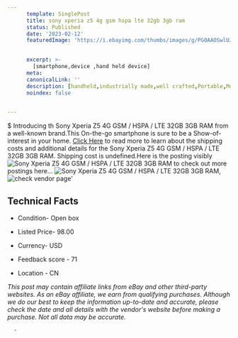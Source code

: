 ```yaml
---
      template: SinglePost
      title: sony xperia z5 4g gsm hspa lte 32gb 3gb ram
      status: Published
      date: '2023-02-12'
      featuredImage: 'https://i.ebayimg.com/thumbs/images/g/PG0AAOSwlUJiruTi/s-l225.jpg'
       

      excerpt: >-
        [smartphone,device ,hand held device]
      meta:
      canonicalLink: ''
      description: [handheld,industrially made,well crafted,Portable,Mobile,Compact,Convenient,Lightweight,Maneuverable,Man-portable,Miniature,Carriable,Hand-held,Light,Holdable,Transportable,Mobile device,Pocket-sized,On-the-go,Wireless,Cordless,Compact size,Convenient size, smartphone,device ,hand held device]
      noindex: false
      

---
```

$
      Introducing th Sony Xperia Z5 4G  GSM / HSPA / LTE  32GB 3GB RAM from a well-known brand.This On-the-go smartphone is sure to be a Show-of-interest in your home. [Click Here](https://www.ebay.com/itm/354478131673?hash=item52888b09d9%3Ag%3APG0AAOSwlUJiruTi&mkevt=1&mkcid=1&mkrid=711-53200-19255-0&campid=%253CePNCampaignId%253E&customid=%253CreferenceId%253E&toolid=10049) to read more to learn about the shipping costs and additional details for the Sony Xperia Z5 4G  GSM / HSPA / LTE  32GB 3GB RAM. Shipping cost is undefined.Here is the posting visibly ![Sony Xperia Z5 4G  GSM / HSPA / LTE  32GB 3GB RAM](https://i.ebayimg.com/thumbs/images/g/PG0AAOSwlUJiruTi/s-l225.jpg) to check out more postings here... ![Sony Xperia Z5 4G  GSM / HSPA / LTE  32GB 3GB RAM](https://i.ebayimg.com/images/g/PG0AAOSwlUJiruTi/s-l1600.jpg), ![check vendor page](https://origin-galleryplus.ebayimg.com/ws/web/354478131673_2_0_1/225x225.jpg,https://origin-galleryplus.ebayimg.com/ws/web/354478131673_3_0_1/225x225.jpg,https://origin-galleryplus.ebayimg.com/ws/web/354478131673_4_0_1/225x225.jpg,https://origin-galleryplus.ebayimg.com/ws/web/354478131673_5_0_1/225x225.jpg,https://origin-galleryplus.ebayimg.com/ws/web/354478131673_6_0_1/225x225.jpg,https://origin-galleryplus.ebayimg.com/ws/web/354478131673_7_0_1/225x225.jpg,https://origin-galleryplus.ebayimg.com/ws/web/354478131673_8_0_1/225x225.jpg,https://origin-galleryplus.ebayimg.com/ws/web/354478131673_9_0_1/225x225.jpg,https://origin-galleryplus.ebayimg.com/ws/web/354478131673_10_0_1/225x225.jpg,https://origin-galleryplus.ebayimg.com/ws/web/354478131673_11_0_1/225x225.jpg,https://origin-galleryplus.ebayimg.com/ws/web/354478131673_12_0_1/225x225.jpg)'

      

 ## Technical Facts 



     
      

 - Condition- Open box 


      

 - Listed Price- 98.00 


      

 - Currency- USD 


      

 - Feedback score - 71 


      

 - Location - CN 


      
      

 *_This post may contain affiliate links from eBay and other third-party websites. As an eBay affiliate, we earn from qualifying purchases. Although we do our best to keep the information up-to-date and accurate, please check the date and all details with the vendor's website before making a purchase. Not all data may be accurate._*




      -
